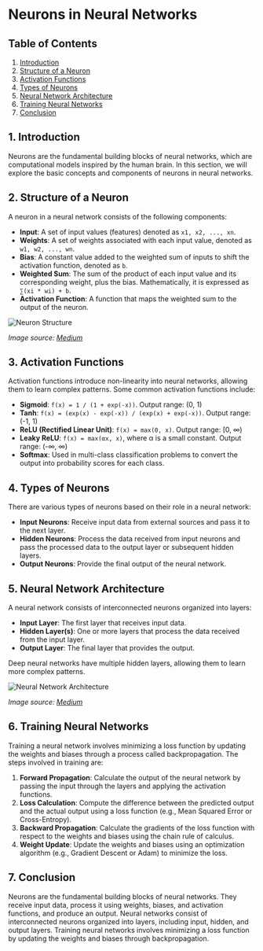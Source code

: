 # Neurons in Neural Networks

## Table of Contents

1. [Introduction](#introduction)
2. [Structure of a Neuron](#structure)
3. [Activation Functions](#activation-functions)
4. [Types of Neurons](#types)
5. [Neural Network Architecture](#architecture)
6. [Training Neural Networks](#training)
7. [Conclusion](#conclusion)

<a name="introduction"></a>
## 1. Introduction

Neurons are the fundamental building blocks of neural networks, which are computational models inspired by the human brain. In this section, we will explore the basic concepts and components of neurons in neural networks.

<a name="structure"></a>
## 2. Structure of a Neuron

A neuron in a neural network consists of the following components:

- **Input**: A set of input values (features) denoted as `x1, x2, ..., xn`.
- **Weights**: A set of weights associated with each input value, denoted as `w1, w2, ..., wn`.
- **Bias**: A constant value added to the weighted sum of inputs to shift the activation function, denoted as `b`.
- **Weighted Sum**: The sum of the product of each input value and its corresponding weight, plus the bias. Mathematically, it is expressed as `∑(xi * wi) + b`.
- **Activation Function**: A function that maps the weighted sum to the output of the neuron.

![Neuron Structure](https://miro.medium.com/max/1400/1*SJPacPhP4K_DEyWEe1xKkA.jpeg)

*Image source: [Medium](https://miro.medium.com/max/1400/1*SJPacPhP4K_DEyWEe1xKkA.jpeg)*

<a name="activation-functions"></a>
## 3. Activation Functions

Activation functions introduce non-linearity into neural networks, allowing them to learn complex patterns. Some common activation functions include:

- **Sigmoid**: `f(x) = 1 / (1 + exp(-x))`. Output range: (0, 1)
- **Tanh**: `f(x) = (exp(x) - exp(-x)) / (exp(x) + exp(-x))`. Output range: (-1, 1)
- **ReLU (Rectified Linear Unit)**: `f(x) = max(0, x)`. Output range: [0, ∞)
- **Leaky ReLU**: `f(x) = max(αx, x)`, where α is a small constant. Output range: (-∞, ∞)
- **Softmax**: Used in multi-class classification problems to convert the output into probability scores for each class.

<a name="types"></a>
## 4. Types of Neurons

There are various types of neurons based on their role in a neural network:

- **Input Neurons**: Receive input data from external sources and pass it to the next layer.
- **Hidden Neurons**: Process the data received from input neurons and pass the processed data to the output layer or subsequent hidden layers.
- **Output Neurons**: Provide the final output of the neural network.

<a name="architecture"></a>
## 5. Neural Network Architecture

A neural network consists of interconnected neurons organized into layers:

- **Input Layer**: The first layer that receives input data.
- **Hidden Layer(s)**: One or more layers that process the data received from the input layer.
- **Output Layer**: The final layer that provides the output.

Deep neural networks have multiple hidden layers, allowing them to learn more complex patterns.

![Neural Network Architecture](https://miro.medium.com/max/2636/1*3fA77_mLNiJTSgZFhYnU0Q.png)

*Image source: [Medium](https://miro.medium.com/max/2636/1*3fA77_mLNiJTSgZFhYnU0Q.png)*

<a name="training"></a>
## 6. Training Neural Networks

Training a neural network involves minimizing a loss function by updating the weights and biases through a process called backpropagation. The steps involved in training are:

1. **Forward Propagation**: Calculate the output of the neural network by passing the input through the layers and applying the activation functions.
2. **Loss Calculation**: Compute the difference between the predicted output and the actual output using a loss function (e.g., Mean Squared Error or Cross-Entropy).
3. **Backward Propagation**: Calculate the gradients of the loss function with respect to the weights and biases using the chain rule of calculus.
4. **Weight Update**: Update the weights and biases using an optimization algorithm (e.g., Gradient Descent or Adam) to minimize the loss.

<a name="conclusion"></a>
## 7. Conclusion

Neurons are the fundamental building blocks of neural networks. They receive input data, process it using weights, biases, and activation functions, and produce an output. Neural networks consist of interconnected neurons organized into layers, including input, hidden, and output layers. Training neural networks involves minimizing a loss function by updating the weights and biases through backpropagation.
